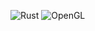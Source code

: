 ![Rust](https://img.shields.io/badge/rust-%23000000.svg?style=flat&logo=rust&logoColor=white)
![OpenGL](https://img.shields.io/badge/OpenGL-%23FFFFFF.svg?style=flat&logo=opengl)